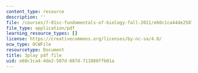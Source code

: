 ```yaml
---
content_type: resource
description: ''
file: /courses/7-01sc-fundamentals-of-biology-fall-2011/e60c1ca44de2507d887d711088ffb01a_tMr9XH64rtM.pdf
file_type: application/pdf
learning_resource_types: []
license: https://creativecommons.org/licenses/by-nc-sa/4.0/
ocw_type: OCWFile
resourcetype: Document
title: 3play pdf file
uid: e60c1ca4-4de2-507d-887d-711088ffb01a
---
```

